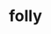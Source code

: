---
codehost: https://github.com/facebook/folly
logohandle: facebook_folly
sort: folly
tags:
- facebook
title: folly
website: https://github.com/facebook/folly
---
